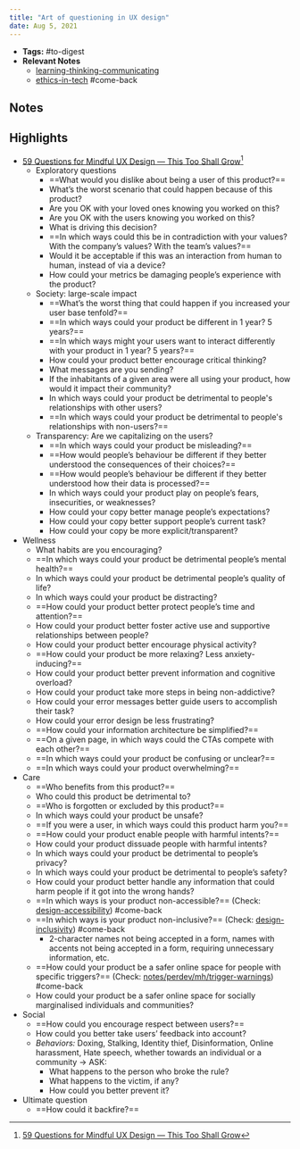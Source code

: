 ```yaml
---
title: "Art of questioning in UX design"
date: Aug 5, 2021
---
```


- **Tags:** #to-digest 
- **Relevant Notes**
	- [learning-thinking-communicating](moc/learning-thinking-communicating.md)
	- [ethics-in-tech](moc/ethics-in-tech.md) #come-back 


## Notes

## Highlights
- [59 Questions for Mindful UX Design — This Too Shall Grow](https://thistooshallgrow.com/blog/questions-mindful-design)[^1]
	- Exploratory questions
		- ==What would you dislike about being a user of this product?==
		- What’s the worst scenario that could happen because of this product?
		- Are you OK with your loved ones knowing you worked on this?
		- Are you OK with the users knowing you worked on this?
		- What is driving this decision?
		- ==In which ways could this be in contradiction with your values? With the company’s values? With the team’s values?==
		- Would it be acceptable if this was an interaction from human to human, instead of via a device?
		- How could your metrics be damaging people’s experience with the product?
	- Society: large-scale impact
		- ==What’s the worst thing that could happen if you increased your user base tenfold?==
		- ==In which ways could your product be different in 1 year? 5 years?==
		- ==In which ways might your users want to interact differently with your product in 1 year? 5 years?==
		- How could your product better encourage critical thinking?
		- What messages are you sending?
		- If the inhabitants of a given area were all using your product, how would it impact their community?
		- In which ways could your product be detrimental to people's relationships with other users?
		- ==In which ways could your product be detrimental to people's relationships with non-users?==
	- Transparency: Are we capitalizing on the users?
		- ==In which ways could your product be misleading?==
		- ==How would people’s behaviour be different if they better understood the consequences of their choices?==
		- ==How would people’s behaviour be different if they better understood how their data is processed?==
		- In which ways could your product play on people’s fears, insecurities, or weaknesses?
		- How could your copy better manage people’s expectations?
		- How could your copy better support people’s current task?
		- How could your copy be more explicit/transparent?
- Wellness
	- What habits are you encouraging?
	- ==In which ways could your product be detrimental people’s mental health?==
	- In which ways could your product be detrimental people’s quality of life?
	- In which ways could your product be distracting?
	- ==How could your product better protect people’s time and attention?==
	- How could your product better foster active use and supportive relationships between people?
	- How could your product better encourage physical activity?
	- ==How could your product be more relaxing? Less anxiety-inducing?==
	- How could your product better prevent information and cognitive overload?
	- How could your product take more steps in being non-addictive?
	- How could your error messages better guide users to accomplish their task?
	- How could your error design be less frustrating?
	- ==How could your information architecture be simplified?==
	- ==On a given page, in which ways could the CTAs compete with each other?==
	- ==In which ways could your product be confusing or unclear?==
	- ==In which ways could your product overwhelming?==
- Care
	- ==Who benefits from this product?==
	- Who could this product be detrimental to?
	- ==Who is forgotten or excluded by this product?==
	- In which ways could your product be unsafe?
	- ==If you were a user, in which ways could this product harm you?==
	- ==How could your product enable people with harmful intents?==
	- How could your product dissuade people with harmful intents?
	- In which ways could your product be detrimental to people’s privacy?
	- In which ways could your product be detrimental to people’s safety?
	- How could your product better handle any information that could harm people if it got into the wrong hands?
	- ==In which ways is your product non-accessible?== (Check: [design-accessibility](notes/arts-tech/design/design-accessibility.md)) #come-back 
	- ==In which ways is your product non-inclusive?== (Check: [design-inclusivity](notes/arts-tech/design/design-inclusivity.md)) #come-back 
		- 2-character names not being accepted in a form, names with accents not being accepted in a form, requiring unnecessary information, etc.
	- ==How could your product be a safer online space for people with specific triggers?== (Check: [notes/perdev/mh/trigger-warnings](notes/perdev/mh/trigger-warnings)) #come-back 
	- How could your product be a safer online space for socially marginalised individuals and communities?
- Social
	- ==How could you encourage respect between users?==
	- How could you better take users’ feedback into account?
	- *Behaviors:* Doxing, Stalking,  Identity thief, Disinformation, Online harassment,  Hate speech, whether towards an individual or a community -> ASK:
		- What happens to the person who broke the rule?
		- What happens to the victim, if any?
		- How could you better prevent it?
- Ultimate question
	- ==How could it backfire?==


[^1]: [59 Questions for Mindful UX Design — This Too Shall Grow](https://thistooshallgrow.com/blog/questions-mindful-design)